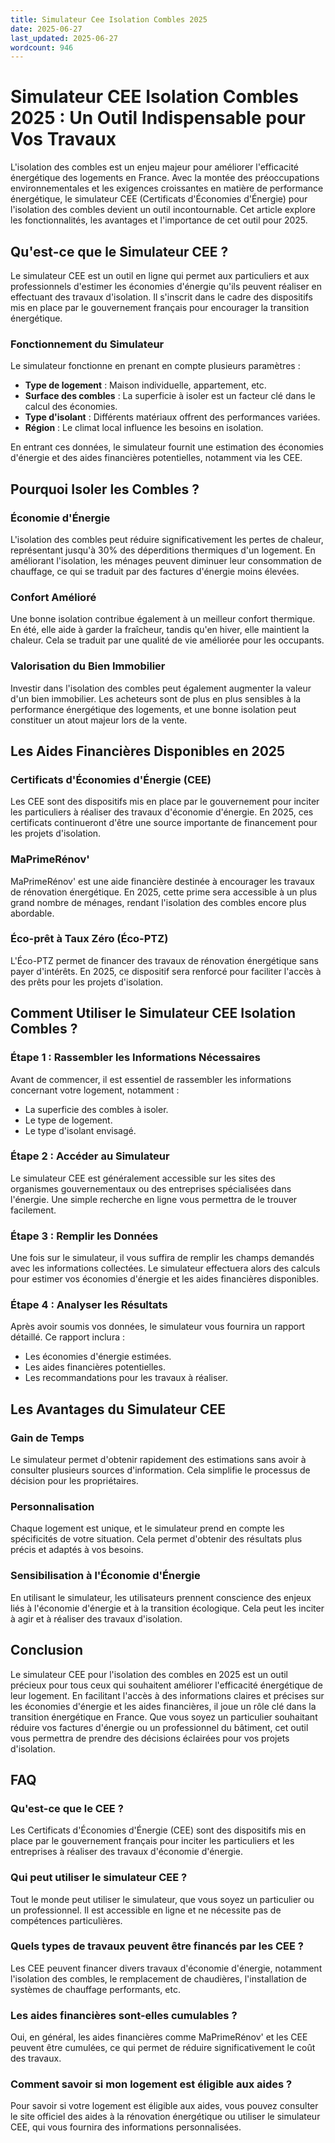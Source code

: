 ```yaml
---
title: Simulateur Cee Isolation Combles 2025
date: 2025-06-27
last_updated: 2025-06-27
wordcount: 946
---
```


# Simulateur CEE Isolation Combles 2025 : Un Outil Indispensable pour Vos Travaux

L'isolation des combles est un enjeu majeur pour améliorer l'efficacité énergétique des logements en France. Avec la montée des préoccupations environnementales et les exigences croissantes en matière de performance énergétique, le simulateur CEE (Certificats d'Économies d'Énergie) pour l'isolation des combles devient un outil incontournable. Cet article explore les fonctionnalités, les avantages et l'importance de cet outil pour 2025.

## Qu'est-ce que le Simulateur CEE ?

Le simulateur CEE est un outil en ligne qui permet aux particuliers et aux professionnels d'estimer les économies d'énergie qu'ils peuvent réaliser en effectuant des travaux d'isolation. Il s'inscrit dans le cadre des dispositifs mis en place par le gouvernement français pour encourager la transition énergétique.

### Fonctionnement du Simulateur

Le simulateur fonctionne en prenant en compte plusieurs paramètres :

- **Type de logement** : Maison individuelle, appartement, etc.
- **Surface des combles** : La superficie à isoler est un facteur clé dans le calcul des économies.
- **Type d'isolant** : Différents matériaux offrent des performances variées.
- **Région** : Le climat local influence les besoins en isolation.

En entrant ces données, le simulateur fournit une estimation des économies d'énergie et des aides financières potentielles, notamment via les CEE.

## Pourquoi Isoler les Combles ?

### Économie d'Énergie

L'isolation des combles peut réduire significativement les pertes de chaleur, représentant jusqu'à 30% des déperditions thermiques d'un logement. En améliorant l'isolation, les ménages peuvent diminuer leur consommation de chauffage, ce qui se traduit par des factures d'énergie moins élevées.

### Confort Amélioré

Une bonne isolation contribue également à un meilleur confort thermique. En été, elle aide à garder la fraîcheur, tandis qu'en hiver, elle maintient la chaleur. Cela se traduit par une qualité de vie améliorée pour les occupants.

### Valorisation du Bien Immobilier

Investir dans l'isolation des combles peut également augmenter la valeur d'un bien immobilier. Les acheteurs sont de plus en plus sensibles à la performance énergétique des logements, et une bonne isolation peut constituer un atout majeur lors de la vente.

## Les Aides Financières Disponibles en 2025

### Certificats d'Économies d'Énergie (CEE)

Les CEE sont des dispositifs mis en place par le gouvernement pour inciter les particuliers à réaliser des travaux d'économie d'énergie. En 2025, ces certificats continueront d'être une source importante de financement pour les projets d'isolation.

### MaPrimeRénov'

MaPrimeRénov' est une aide financière destinée à encourager les travaux de rénovation énergétique. En 2025, cette prime sera accessible à un plus grand nombre de ménages, rendant l'isolation des combles encore plus abordable.

### Éco-prêt à Taux Zéro (Éco-PTZ)

L'Éco-PTZ permet de financer des travaux de rénovation énergétique sans payer d'intérêts. En 2025, ce dispositif sera renforcé pour faciliter l'accès à des prêts pour les projets d'isolation.

## Comment Utiliser le Simulateur CEE Isolation Combles ?

### Étape 1 : Rassembler les Informations Nécessaires

Avant de commencer, il est essentiel de rassembler les informations concernant votre logement, notamment :

- La superficie des combles à isoler.
- Le type de logement.
- Le type d'isolant envisagé.

### Étape 2 : Accéder au Simulateur

Le simulateur CEE est généralement accessible sur les sites des organismes gouvernementaux ou des entreprises spécialisées dans l'énergie. Une simple recherche en ligne vous permettra de le trouver facilement.

### Étape 3 : Remplir les Données

Une fois sur le simulateur, il vous suffira de remplir les champs demandés avec les informations collectées. Le simulateur effectuera alors des calculs pour estimer vos économies d'énergie et les aides financières disponibles.

### Étape 4 : Analyser les Résultats

Après avoir soumis vos données, le simulateur vous fournira un rapport détaillé. Ce rapport inclura :

- Les économies d'énergie estimées.
- Les aides financières potentielles.
- Les recommandations pour les travaux à réaliser.

## Les Avantages du Simulateur CEE

### Gain de Temps

Le simulateur permet d'obtenir rapidement des estimations sans avoir à consulter plusieurs sources d'information. Cela simplifie le processus de décision pour les propriétaires.

### Personnalisation

Chaque logement est unique, et le simulateur prend en compte les spécificités de votre situation. Cela permet d'obtenir des résultats plus précis et adaptés à vos besoins.

### Sensibilisation à l'Économie d'Énergie

En utilisant le simulateur, les utilisateurs prennent conscience des enjeux liés à l'économie d'énergie et à la transition écologique. Cela peut les inciter à agir et à réaliser des travaux d'isolation.

## Conclusion

Le simulateur CEE pour l'isolation des combles en 2025 est un outil précieux pour tous ceux qui souhaitent améliorer l'efficacité énergétique de leur logement. En facilitant l'accès à des informations claires et précises sur les économies d'énergie et les aides financières, il joue un rôle clé dans la transition énergétique en France. Que vous soyez un particulier souhaitant réduire vos factures d'énergie ou un professionnel du bâtiment, cet outil vous permettra de prendre des décisions éclairées pour vos projets d'isolation.

## FAQ

### Qu'est-ce que le CEE ?

Les Certificats d'Économies d'Énergie (CEE) sont des dispositifs mis en place par le gouvernement français pour inciter les particuliers et les entreprises à réaliser des travaux d'économie d'énergie.

### Qui peut utiliser le simulateur CEE ?

Tout le monde peut utiliser le simulateur, que vous soyez un particulier ou un professionnel. Il est accessible en ligne et ne nécessite pas de compétences particulières.

### Quels types de travaux peuvent être financés par les CEE ?

Les CEE peuvent financer divers travaux d'économie d'énergie, notamment l'isolation des combles, le remplacement de chaudières, l'installation de systèmes de chauffage performants, etc.

### Les aides financières sont-elles cumulables ?

Oui, en général, les aides financières comme MaPrimeRénov' et les CEE peuvent être cumulées, ce qui permet de réduire significativement le coût des travaux.

### Comment savoir si mon logement est éligible aux aides ?

Pour savoir si votre logement est éligible aux aides, vous pouvez consulter le site officiel des aides à la rénovation énergétique ou utiliser le simulateur CEE, qui vous fournira des informations personnalisées.